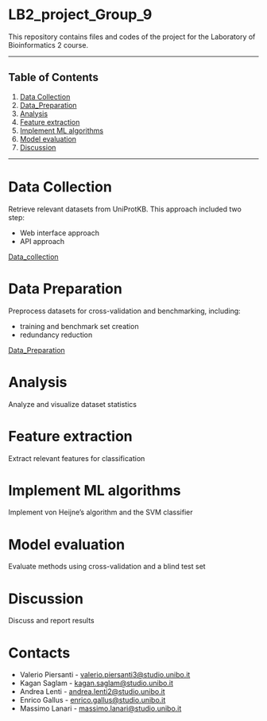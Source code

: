 # **LB2_project_Group_9**
This repository contains files and codes of the project for the Laboratory of Bioinformatics 2 course.

---
## Table of Contents

1. [Data Collection](#data-collection)  
2. [Data_Preparation](#data-preparation)  
3. [Analysis](#analysis)  
4. [Feature extraction](#feature-extraction)  
5. [Implement ML algorithms](#implement-ml-algorithms)  
6. [Model evaluation](#model-evaluation)  
7. [Discussion](#discussion)  
---

# Data Collection

Retrieve relevant datasets from UniProtKB. This approach included two step:
- Web interface approach
- API approach

[Data_collection](./Data_Collection)

# Data Preparation
Preprocess datasets for cross-validation and benchmarking, including:
- training and benchmark set creation
- redundancy reduction

[Data_Preparation](./Data_Preparation)

# Analysis
Analyze and visualize dataset statistics

# Feature extraction
Extract relevant features for classification

# Implement ML algorithms
Implement von Heijne’s algorithm and the SVM classifier

# Model evaluation
Evaluate methods using cross-validation and a blind test set

# Discussion
Discuss and report results

# Contacts
- Valerio Piersanti - valerio.piersanti3@studio.unibo.it
- Kagan Saglam - kagan.saglam@studio.unibo.it
- Andrea Lenti - andrea.lenti2@studio.unibo.it
- Enrico Gallus - enrico.gallus@studio.unibo.it
- Massimo Lanari - massimo.lanari@studio.unibo.it

